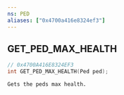 ```yaml
---
ns: PED
aliases: ["0x4700a416e8324ef3"]
---
```

## GET_PED_MAX_HEALTH

```c
// 0x4700A416E8324EF3
int GET_PED_MAX_HEALTH(Ped ped);
```

```
Gets the peds max health.
```
